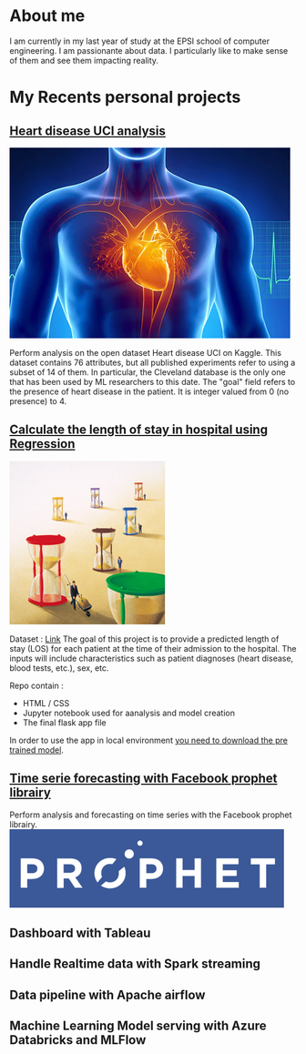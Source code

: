 # About me

I am currently in my last year of study at the EPSI school of computer engineering. I am passionante about data.
I particularly like to make sense of them and see them impacting reality.

# My Recents personal projects

## [Heart disease UCI analysis](https://github.com/anthony-coplo/Heart-disease-UCI-analysis)
 ![](images/493ss_thinkstock_rf_heart_anatomy_illustration.webp)
 
 Perform analysis on the open dataset Heart disease UCI on Kaggle.
 This dataset contains 76 attributes, but all published experiments refer to using a subset of 14 of them. In particular, the Cleveland database is the only one that has been used by ML researchers to this date. The "goal" field refers to the presence of heart disease in the patient. It is integer valued from 0 (no presence) to 4.



## [Calculate the length of stay in hospital using Regression](https://github.com/anthony-coplo/LOS-in-hospital)
![](images/LOS.jpg)

Dataset :  [Link](https://microsoft.github.io/r-server-hospital-length-of-stay/input_data.html)
The goal of this project is to provide a predicted length of stay (LOS) for each patient at the time of their admission to the hospital. The inputs will include characteristics such as patient diagnoses (heart disease, blood tests, etc.), sex, etc.

Repo contain : 
- HTML / CSS
- Jupyter notebook used for aanalysis and model creation
- The final flask app file

In order to use the app in local environment [you need to download the pre trained model](https://drive.google.com/file/d/1xaQQ1QC-o2w8Z7YNCz1l7cOqbe6mUGNn/view?usp=sharing).


## [Time serie forecasting with Facebook prophet librairy](https://github.com/anthony-coplo/prophetforecasting)
Perform analysis and forecasting on time series with the Facebook prophet librairy.
![](images/FB-Prophet-logo.png)


## Dashboard with Tableau

## Handle Realtime data with Spark streaming 

## Data pipeline with Apache airflow

## Machine Learning Model serving with Azure Databricks and MLFlow

